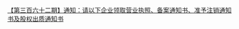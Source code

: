   
[【第三百六十二期】通知：请以下企业领取营业执照、备案通知书、准予注销通知书及股权出质通知书](http://www.dianyue.me/archives/871/h0tmbwvi9sjqi7mh/)